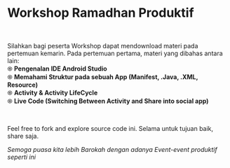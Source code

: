 # Workshop Ramadhan Produktif </br>
</br>

Silahkan bagi peserta Workshop dapat mendownload materi pada pertemuan kemarin. Pada pertemuan pertama, materi yang dibahas antara lain:</br>
֍ **Pengenalan IDE Android Studio** </br>
֍ **Memahami Struktur pada sebuah App (Manifest, .Java, .XML, Resource)** </br>
֍ **Activity & Activity LifeCycle** </br>
֍ **Live Code (Switching Between Activity and Share into social app)** </br>

</br>

Feel free to fork and explore source code ini. Selama untuk tujuan baik, share saja. </br>

*Semoga puasa kita lebih Barokah dengan adanya Event-event produktif seperti ini*

